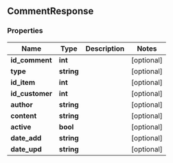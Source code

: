 ## CommentResponse

### Properties
Name | Type | Description | Notes
------------ | ------------- | ------------- | -------------
**id_comment** | **int** |  | [optional] 
**type** | **string** |  | [optional] 
**id_item** | **int** |  | [optional] 
**id_customer** | **int** |  | [optional] 
**author** | **string** |  | [optional] 
**content** | **string** |  | [optional] 
**active** | **bool** |  | [optional] 
**date_add** | **string** |  | [optional] 
**date_upd** | **string** |  | [optional] 


